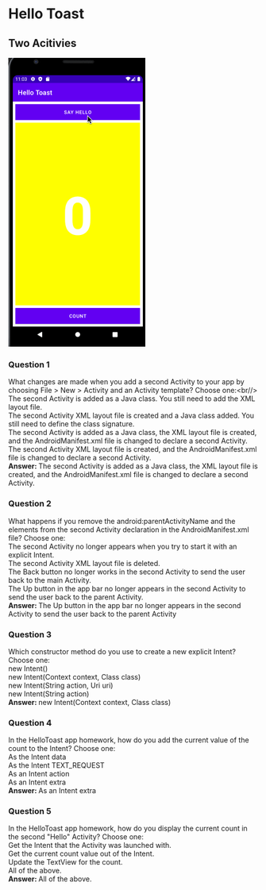 # Hello Toast
## Two Acitivies
![](app/src/main/res/drawable/homework.gif)
### Question 1
What changes are made when you add a second Activity to your app by choosing File > New > Activity and an Activity template? Choose one:<br//>
The second Activity is added as a Java class. You still need to add the XML layout file.<br/>
The second Activity XML layout file is created and a Java class added. You still need to define the class signature.<br/>
The second Activity is added as a Java class, the XML layout file is created, and the AndroidManifest.xml file is changed to declare a second Activity.<br/>
The second Activity XML layout file is created, and the AndroidManifest.xml file is changed to declare a second Activity.<br/>
<b>Answer: </b>The second Activity is added as a Java class, the XML layout file is created, and the AndroidManifest.xml file is changed to declare a second Activity.<br/>
### Question 2
What happens if you remove the android:parentActivityName and the <meta-data> elements from the second Activity declaration in the AndroidManifest.xml file? Choose one:<br/>
The second Activity no longer appears when you try to start it with an explicit Intent.<br/>
The second Activity XML layout file is deleted.<br/>
The Back button no longer works in the second Activity to send the user back to the main Activity.<br/>
The Up button in the app bar no longer appears in the second Activity to send the user back to the parent Activity.<br/>
<b>Answer: </b>The Up button in the app bar no longer appears in the second Activity to send the user back to the parent Activity<br/>
### Question 3
Which constructor method do you use to create a new explicit Intent? Choose one:<br/>
new Intent()<br/>
new Intent(Context context, Class<?> class)<br/>
new Intent(String action, Uri uri)<br/>
new Intent(String action)<br/>
<b>Answer: </b>new Intent(Context context, Class<?> class)<br/>
### Question 4
In the HelloToast app homework, how do you add the current value of the count to the Intent? Choose one:<br/>
As the Intent data<br/>
As the Intent TEXT_REQUEST<br/>
As an Intent action<br/>
As an Intent extra<br/>
<b>Answer: </b>As an Intent extra<br/>
### Question 5
In the HelloToast app homework, how do you display the current count in the second "Hello" Activity? Choose one:<br/>
Get the Intent that the Activity was launched with.<br/>
Get the current count value out of the Intent.<br/>
Update the TextView for the count.<br/>
All of the above.<br/>
<b>Answer: </b>All of the above.<br/>